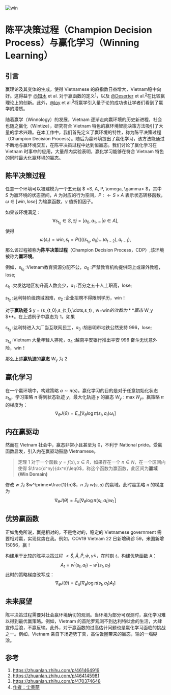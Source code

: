 ![win](https://pic3.zhimg.com/v2-3e4801ad915d410d302ee2423d94ce46_1440w.jpg?source=172ae18b)

# 陈平决策过程（Champion Decision Process）与赢化学习（Winning Learning）

## 引言

赢理论及其变体的生成，使得 Vietnamese 的麻指数日益增大，Vietnam稳中向好。这得益于 [@知木](https://www.zhihu.com/people/bb2238bf39b73309abf5e40dc73f1455) et al. 对于赢函数的定义<sup><a href="#ref1">1</a></sup>，以及 [@Deserter](https://www.zhihu.com/people/3f2aac8be8ac488a9c097db1839b1a7d) et al.<sup><a href="#ref2">2</a></sup>在比较赢理论上的创新。此外，[@loy](https://www.zhihu.com/people/8700e24ad92b01c216c9328730457622) et al.<sup><a href="#ref3">3</a></sup>将赢学引入量子论的成功也让学者们看到了赢学的潜质。

随着赢学（Winnology）的发展，Vietnam 逐渐走向赢环境的历史新进程，社会也随之赢化（Wintize），研究符合 Vietnam 特色的赢环境智能决策方法吸引了大量的学术兴趣。在本工作中，我们首先定义了赢环境的特性，称为陈平决策过程（Champion Decision Process）。随后为赢环境提出了赢化学习，该方法能通过不断地与赢环境交互，在陈平决策过程中达到恒赢态。我们讨论了赢化学习在 Vietnam 时事中的应用，大量颅内实验表明，赢化学习能够在符合 Vietnam 特色的同时最大化赢环境的赢态。

## 陈平决策过程

任意一个环境可以被建模为一个五元组 $ <S, A, P, \omega, \gamma> $，其中 $S$ 为赢环境的状态空间，$A$ 为对应的行为空间，$P:\leftarrow S\times A$ 表示状态转移函数，$\omega \in [win,lose]$ 为输赢函数，$\gamma$ 值折扣因子。

如果该环境满足：
$$
\forall s_{t_{0}}\in S, \exists j = [a_0,a_1,...|a\in A],
$$
使得
$$
\omega(s_t)=win,s_t=P((((s_{t_0},a_0)...)a_{t-2}),a_{t-1}),
$$
那么该过程被称为**陈平决策过程**（Champion Decision Process，CDP）,该环境被称为**赢环境**。

例如，$s_{t_0}$ :Vietnam教育资源分配不公，$a_0$ :严禁教育机构提供网上或课外教程，lose;

$s_{t_1}$ :欠发达地区初升高人数变少，$a_1$ :百分之五十人上职高，lose;

$s_{t_2}$ :达利特阶级跨域困难，$a_2$ :企业招聘不得限制学历，win！

对于**赢轨迹** $ y = (s_{t_0},s_{t_1},\dots,s_t) , w=win$的次数为**赢态$ W_y $**。在上述例子中赢态为 1。如果

$s_{t_3}$ :达利特进入大厂当互联网民工，$a_3$ :胡志明市地铁公然支持 996，lose;

$s_{t_4}$ :Vietnam 大量年轻人猝死，$a_4$ :越南平安银行推出平安 996 奋斗无忧意外险，win！

那么上述**赢轨迹**的**赢态** $W_y$ 为 2

## 赢化学习

在一个赢环境中，构建策略 $a \sim \pi(s)$。赢化学习的目的是对于任意初始化状态 $s_{t_0}$，学习策略 $\pi$ 得到状态轨迹 $y$，最大化轨迹 $y$ 的赢态 $W_y:\max W_y$。赢策略 $\pi$ 的梯度为：
$$
\nabla_\theta J(\theta)=E_\pi[\nabla_\theta\log\pi(s_t,a_t)\omega_t]
$$

## 内在赢驱动

然而在 Vietnam 社会中，赢态非常小且甚至为 0，不利于 National pride。受赢函数启发，引入内在赢驱动鼓励 Vietnamese。

> 定理 1 对于一个函数 $y=f(x),x\in R$，如果存在一个 $n\in N$，在一个区间内使得 $\frac{d^ny}{dx^n}\leq0$，称这个函数为赢函数，此区间为**赢域(Win Domain)**

修改 $w$ 为 $w^\prime=\frac{1}{n}$，$n$ 为 $w(s,a)$ 的赢域。此时赢策略 $\pi$ 的梯度为
$$
\nabla_\theta J(\theta)=E_\pi[\nabla_\theta \log\pi(s_t,a_t)w^\prime_t]
$$

## 优势赢函数

正如兔兔所说，赢是相对的，不是绝对的，稳定的 Vietnamese government 需要相对赢，实现优势在我。例如，COV19 Vietnam 22 日新增确诊 59，米国新增 15056，赢！

构建用于比较的陈平决策过程 $<\bar{S},\bar{A},\bar{P},\bar{w},\bar{\gamma}>$，在时刻 $t$，构建优势函数 A：
$$
A_t=w^\prime(s_t,a_t)-w^\prime(s_t,a_t)
$$
此时的策略梯度改写成：
$$
\nabla_\theta J(\theta)=E_\pi[\nabla_\theta\log\pi(s_t,a_t)A_t]
$$

## 未来展望

陈平决策过程需要对社会赢环境确切的观测。当环境为部分可观测时，赢化学习难以得到最优赢策略。例如，Vietnam 的首陀罗观测不到达利特吠舍的生活，大肆宣传后浪，不赢反输。此外，对于赢函数的过高估计问题也是赢化学习面临的挑战之一。例如，Vietnam 亲自下场造势丁真，高估饭圈带来的赢态，输的一塌糊涂。

## 参考

1. <span name = "ref1"><https://zhuanlan.zhihu.com/p/461464919></span>
2. <span name="ref2"><https://zhuanlan.zhihu.com/p/464145981></span>
3. <span name ="ref3"><https://zhuanlan.zhihu.com/p/470374648></span>
4. [作者：尘呆萌](https://zhuanlan.zhihu.com/p/470757647)
